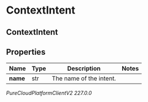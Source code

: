 # ContextIntent

## ContextIntent

## Properties

|Name | Type | Description | Notes|
|------------ | ------------- | ------------- | -------------|
| **name** | str | The name of the intent. | |



_PureCloudPlatformClientV2 227.0.0_
